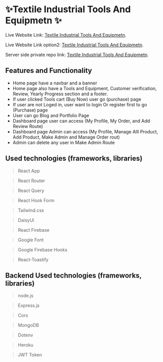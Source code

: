 
# ✨Textile  Industrial Tools And Equipmetn ✨

Live Website Link: [Textile Industrial Tools And Equipmetn](https://industrial-tools-and-equipment.web.app/).


Live Website Link option2: [Textile Industrial Tools And Equipmetn](https://industrial-tools-and-equipment.firebaseapp.com/).


Server side private repo link: [Textile Industrial Tools And Equipmetn](https://github.com/programming-hero-web-course1/manufacturer-website-server-side-mdsayed333).


## Features and Functionality
- Home page have a navbar and a banner
- Home page also have a Tools and Equipment, Customer verification, Review, Yearly Progress section and a footer.
- If user clicked Tools cart (Buy Now) user go (purchase) page
- If user are not Loged in, user want to login Or register first to go (Purchase) page
- User can go Blog and Portfolio Page
- Dashboard page user can access (My Profile, My Order, and Add Review Route)
- Dashboard page Admin can access (My Profile, Manage Alll Product, Add Product, Make Admin and Manage Order rout)
- Admin can delete any user in Make Admin Route




## Used technologies (frameworks, libraries)
>  React App

> React Router

> React Query

> React Hook Form

> Tailwind.css

> DaisyUi

> React Firebase 

> Google Font

> Google Firebase Hooks

> React-Toastify


## Backend Used technologies (frameworks, libraries)
> node.js

> Express.js

> Cors

> MongoDB

> Dotenv

> Heroku

> JWT Token

